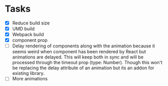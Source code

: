 # Tasks

- [x] Reduce build size
- [x] UMD build
- [x] Webpack build
- [x] component prop
- [ ] Delay rendering of components along with the animation because it seems weird when component
has been rendered by React but animations are delayed. This will keep both in sync and will be
processed through the timeout prop (type: Number). Though this won't be replacing the delay
attribute of an animation but its an addon for existing library.
- [ ] More animations
